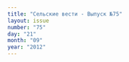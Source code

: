```yaml
---
title: "Сельские вести - Выпуск №75"
layout: issue
number: "75"
day: "21"
month: "09"
year: "2012"
---
```

